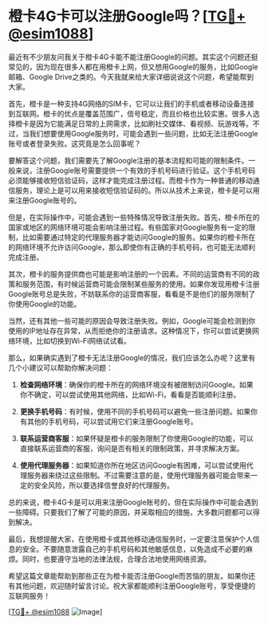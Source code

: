 # 橙卡4G卡可以注册Google吗？[[TG💪+ @esim1088](https://t.me/s/esim1088)]

最近有不少朋友问我关于橙卡4G卡能不能注册Google的问题。其实这个问题还挺常见的，因为现在很多人都在用橙卡上网，但又想用Google的服务，比如Google邮箱、Google Drive之类的。今天我就来给大家详细说说这个问题，希望能帮到大家。

首先，橙卡是一种支持4G网络的SIM卡，它可以让我们的手机或者移动设备连接到互联网。橙卡的优点是覆盖范围广，信号稳定，而且价格也比较实惠。很多人选择橙卡是因为它能满足日常的上网需求，比如刷社交媒体、看视频、玩游戏等。不过，当我们想要使用Google服务时，可能会遇到一些问题，比如无法注册Google账号或者登录失败。这究竟是怎么回事呢？

要解答这个问题，我们需要先了解Google注册的基本流程和可能的限制条件。一般来说，注册Google账号需要提供一个有效的手机号码进行验证。这个手机号码必须能够接收短信验证码，这样才能完成注册过程。而橙卡作为一种普通的移动通信服务，理论上是可以用来接收短信验证码的。所以从技术上来说，橙卡是可以用来注册Google账号的。

但是，在实际操作中，可能会遇到一些特殊情况导致注册失败。首先，橙卡所在的国家或地区的网络环境可能会影响注册过程。有些国家对Google服务有一定的限制，比如需要通过特定的代理服务器才能访问Google的服务。如果你的橙卡所在的网络环境不允许访问Google，那么即使你有正确的手机号码，也可能无法顺利完成注册。

其次，橙卡的服务提供商也可能是影响注册的一个因素。不同的运营商有不同的政策和服务范围，有时候运营商可能会限制某些服务的使用。如果你发现用橙卡注册Google账号总是失败，不妨联系你的运营商客服，看看是不是他们的服务限制了你使用Google的功能。

当然，还有其他一些可能的原因会导致注册失败。例如，Google可能会检测到你使用的IP地址存在异常，从而拒绝你的注册请求。这种情况下，你可以尝试更换网络环境，比如切换到Wi-Fi网络试试看。

那么，如果确实遇到了橙卡无法注册Google的情况，我们应该怎么办呢？这里有几个小建议可以帮助你解决问题：

1. **检查网络环境**：确保你的橙卡所在的网络环境没有被限制访问Google。如果你不确定，可以尝试使用其他网络，比如Wi-Fi，看看是否能顺利注册。

2. **更换手机号码**：有时候，使用不同的手机号码可以避免一些注册问题。如果你有其他的手机号码，可以尝试用它们来注册Google账号。

3. **联系运营商客服**：如果怀疑是橙卡的服务限制了你使用Google的功能，可以直接联系运营商的客服，询问是否有相关的限制政策，并寻求解决方案。

4. **使用代理服务器**：如果知道你所在地区访问Google有困难，可以尝试使用代理服务器来绕过这些限制。不过需要注意的是，使用代理服务器可能会带来一定的安全风险，所以要选择信誉良好的代理服务。

总的来说，橙卡4G卡是可以用来注册Google账号的，但在实际操作中可能会遇到一些障碍。只要我们了解了可能的原因，并采取相应的措施，大多数问题都可以得到解决。

最后，我想提醒大家，在使用橙卡或其他移动通信服务时，一定要注意保护个人信息的安全。不要随意泄露自己的手机号码和其他敏感信息，以免造成不必要的麻烦。同时，也要遵守当地的法律法规，合理合法地使用网络资源。

希望这篇文章能帮助到那些正在为橙卡能否注册Google而苦恼的朋友。如果你还有其他问题，欢迎随时留言讨论。祝大家都能顺利注册Google账号，享受便捷的互联网服务！

[[TG💪+ @esim1088](https://t.me/s/esim1088) ![Image](https://i.postimg.cc/4NQfJmqS/Snipaste-2025-05-13-00-14-12.png)]